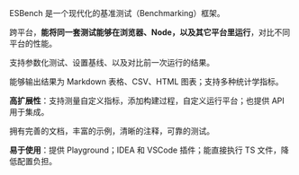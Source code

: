 ESBench 是一个现代化的基准测试（Benchmarking）框架。

跨平台，**能将同一套测试能够在浏览器、Node，以及其它平台里运行**，对比不同平台的性能。

支持参数化测试、设置基线、以及对比前一次运行的结果。

能够输出结果为 Markdown 表格、CSV、HTML 图表；支持多种统计学指标。

**高扩展性**：支持测量自定义指标，添加构建过程，自定义运行平台；也提供 API 用于集成。

拥有完善的文档，丰富的示例，清晰的注释，可靠的测试。

**易于使用**：提供 Playground；IDEA 和 VSCode 插件；能直接执行 TS 文件，降低配置负担。

